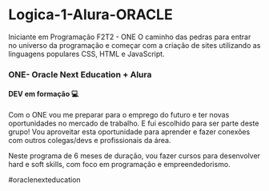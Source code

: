 # Logica-1-Alura-ORACLE
Iniciante em Programação F2T2 - ONE O caminho das pedras para entrar no universo da programação e começar com a criação de sites utilizando as linguagens populares CSS, HTML e JavaScript.


### ONE- Oracle Next Education + Alura

#### DEV em formação :computer:

Com o ONE vou me preparar para o emprego do futuro e ter novas oportunidades no mercado de trabalho. E fui escolhido para ser parte deste grupo! Vou aproveitar esta oportunidade para aprender e fazer conexões com outros colegas/devs e profissionais da área.

Neste programa de 6 meses de duração, vou fazer cursos para desenvolver hard e soft skills, com foco em programação e empreendedorismo.

#oraclenexteducation
